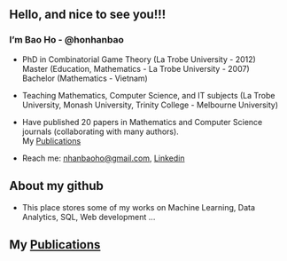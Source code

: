 
<h2>Hello, and nice to see you!!!</h2>

<div>
 <h3>I’m Bao Ho - @honhanbao</h3>
   
 - PhD in Combinatorial Game Theory (La Trobe University - 2012) </br>
   Master (Education, Mathematics - La Trobe University - 2007)  </br>
   Bachelor (Mathematics - Vietnam)
 
 - Teaching Mathematics, Computer Science, and IT subjects (La Trobe University, Monash University, Trinity College - Melbourne University)
  
 - Have published 20 papers in Mathematics and Computer Science journals (collaborating with many authors). </br>
   My <a href="https://scholars.latrobe.edu.au/nbho/publications">Publications</a>
  
 - Reach me: nhanbaoho@gmail.com,  <a href="www.linkedin.com/in/baonhanho">Linkedin</a>  
 </div>
 
 <h2>About my github</h2>
 
 - This place stores some of my works on Machine Learning, Data Analytics, SQL, Web development ...
 
<!--  <h2>Technical skills:</h2>
 - Python, Java, SQL, Excel VBA
 
 - NumPy, Pansda, Seaborn, Mathplotlib, Scikit-Learn

 - JavaScript, CSS, HTML, C#, ASP.NET
 
 - Microsoft SQL Server, JDBC  -->

 
 <h2>  My <a href="https://scholars.latrobe.edu.au/nbho/publications">Publications</a></h2>



<!---
honhanbao/honhanbao is a ✨ special ✨ repository because its `README.md` (this file) appears on your GitHub profile.
You can click the Preview link to take a look at your changes.
--->
